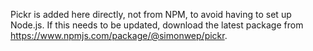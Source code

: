 Pickr is added here directly, not from NPM, to avoid having to set up Node.js. If this needs to be updated, download the latest package from <https://www.npmjs.com/package/@simonwep/pickr>.

